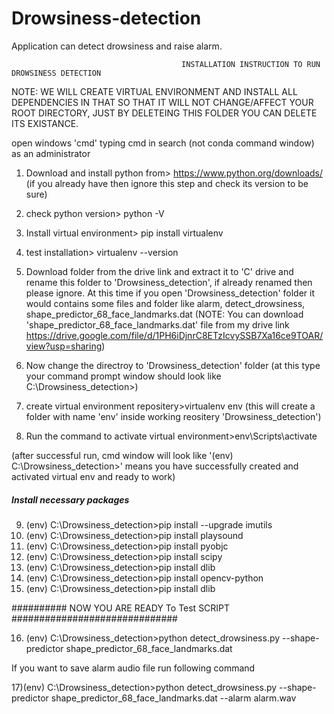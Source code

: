 # Drowsiness-detection
Application can detect drowsiness and raise alarm.

                                          INSTALLATION INSTRUCTION TO RUN DROWSINESS DETECTION


NOTE: WE WILL CREATE VIRTUAL ENVIRONMENT AND INSTALL ALL DEPENDENCIES IN THAT SO THAT IT WILL NOT CHANGE/AFFECT YOUR ROOT DIRECTORY, JUST BY DELETEING THIS FOLDER YOU CAN DELETE ITS EXISTANCE.

open windows 'cmd' typing cmd in search (not conda command window) as an administrator



1) Download and install python from> https://www.python.org/downloads/    (if you already have then ignore this step and check its version to be sure)

2) check python version> python -V

3) Install virtual environment> pip install virtualenv

4) test installation> virtualenv --version

5) Download folder from the drive link and extract it to 'C' drive and rename this folder to 'Drowsiness_detection', if already renamed then please ignore.
At this time if you open 'Drowsiness_detection' folder it would contains some files and folder like alarm, detect_drowsiness, shape_predictor_68_face_landmarks.dat (NOTE: You can download 'shape_predictor_68_face_landmarks.dat' file from my drive link https://drive.google.com/file/d/1PH6iDjnrC8ETzIcvySSB7Xa16ce9TOAR/view?usp=sharing)

6) Now change the directroy to 'Drowsiness_detection' folder
(at this type your command prompt window should look like C:\Drowsiness_detection>)

7) create virtual environment repositery>virtualenv env
(this will create a folder with name 'env' inside working reositery 'Drowsiness_detection')

8) Run the command to activate virtual environment>env\Scripts\activate

(after successful run, cmd window will look like '(env) C:\Drowsiness_detection>' means you have successfully created and activated virtual env and ready to work)




##### Install necessary packages ####################


9) (env) C:\Drowsiness_detection>pip install --upgrade imutils
10) (env) C:\Drowsiness_detection>pip install playsound
11) (env) C:\Drowsiness_detection>pip install pyobjc
12) (env) C:\Drowsiness_detection>pip install scipy
13) (env) C:\Drowsiness_detection>pip install dlib
14) (env) C:\Drowsiness_detection>pip install opencv-python
15) (env) C:\Drowsiness_detection>pip install dlib

##########  NOW YOU ARE READY To Test SCRIPT  ##############################




16) (env) C:\Drowsiness_detection>python detect_drowsiness.py --shape-predictor shape_predictor_68_face_landmarks.dat


If you want to save alarm audio file run following command

17)(env) C:\Drowsiness_detection>python detect_drowsiness.py --shape-predictor shape_predictor_68_face_landmarks.dat --alarm alarm.wav
